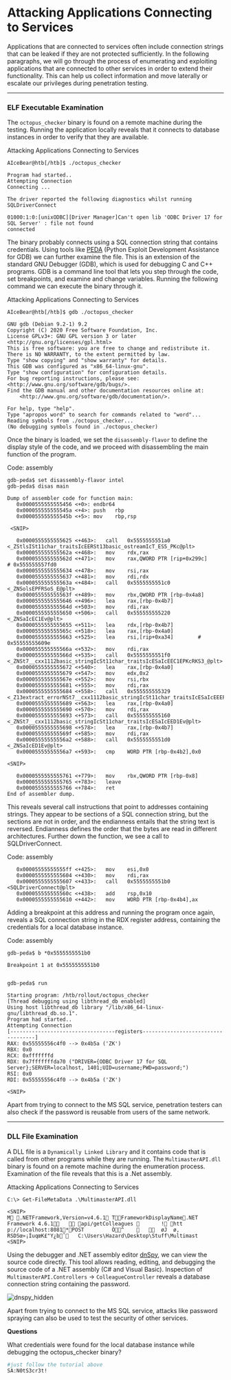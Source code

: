 # Attacking Applications Connecting to Services

Applications that are connected to services often include connection strings that can be leaked if they are not protected sufficiently. In the following paragraphs, we will go through the process of enumerating and exploiting applications that are connected to other services in order to extend their functionality. This can help us collect information and move laterally or escalate our privileges during penetration testing.

***

### ELF Executable Examination

The `octopus_checker` binary is found on a remote machine during the testing. Running the application locally reveals that it connects to database instances in order to verify that they are available.

Attacking Applications Connecting to Services

```shell-session
AIceBear@htb[/htb]$ ./octopus_checker 

Program had started..
Attempting Connection 
Connecting ... 

The driver reported the following diagnostics whilst running SQLDriverConnect

01000:1:0:[unixODBC][Driver Manager]Can't open lib 'ODBC Driver 17 for SQL Server' : file not found
connected
```

The binary probably connects using a SQL connection string that contains credentials. Using tools like [PEDA](https://github.com/longld/peda) (Python Exploit Development Assistance for GDB) we can further examine the file. This is an extension of the standard GNU Debugger (GDB), which is used for debugging C and C++ programs. GDB is a command line tool that lets you step through the code, set breakpoints, and examine and change variables. Running the following command we can execute the binary through it.

Attacking Applications Connecting to Services

```shell-session
AIceBear@htb[/htb]$ gdb ./octopus_checker

GNU gdb (Debian 9.2-1) 9.2
Copyright (C) 2020 Free Software Foundation, Inc.
License GPLv3+: GNU GPL version 3 or later <http://gnu.org/licenses/gpl.html>
This is free software: you are free to change and redistribute it.
There is NO WARRANTY, to the extent permitted by law.
Type "show copying" and "show warranty" for details.
This GDB was configured as "x86_64-linux-gnu".
Type "show configuration" for configuration details.
For bug reporting instructions, please see:
<http://www.gnu.org/software/gdb/bugs/>.
Find the GDB manual and other documentation resources online at:
    <http://www.gnu.org/software/gdb/documentation/>.

For help, type "help".
Type "apropos word" to search for commands related to "word"...
Reading symbols from ./octopus_checker...
(No debugging symbols found in ./octopus_checker)
```

Once the binary is loaded, we set the `disassembly-flavor` to define the display style of the code, and we proceed with disassembling the main function of the program.

Code: assembly

```assembly
gdb-peda$ set disassembly-flavor intel
gdb-peda$ disas main

Dump of assembler code for function main:
   0x0000555555555456 <+0>:	endbr64 
   0x000055555555545a <+4>:	push   rbp
   0x000055555555545b <+5>:	mov    rbp,rsp
 
 <SNIP>
 
   0x0000555555555625 <+463>:	call   0x5555555551a0 <_ZStlsISt11char_traitsIcEERSt13basic_ostreamIcT_ES5_PKc@plt>
   0x000055555555562a <+468>:	mov    rdx,rax
   0x000055555555562d <+471>:	mov    rax,QWORD PTR [rip+0x299c]        # 0x555555557fd0
   0x0000555555555634 <+478>:	mov    rsi,rax
   0x0000555555555637 <+481>:	mov    rdi,rdx
   0x000055555555563a <+484>:	call   0x5555555551c0 <_ZNSolsEPFRSoS_E@plt>
   0x000055555555563f <+489>:	mov    rbx,QWORD PTR [rbp-0x4a8]
   0x0000555555555646 <+496>:	lea    rax,[rbp-0x4b7]
   0x000055555555564d <+503>:	mov    rdi,rax
   0x0000555555555650 <+506>:	call   0x555555555220 <_ZNSaIcEC1Ev@plt>
   0x0000555555555655 <+511>:	lea    rdx,[rbp-0x4b7]
   0x000055555555565c <+518>:	lea    rax,[rbp-0x4a0]
   0x0000555555555663 <+525>:	lea    rsi,[rip+0xa34]        # 0x55555555609e
   0x000055555555566a <+532>:	mov    rdi,rax
   0x000055555555566d <+535>:	call   0x5555555551f0 <_ZNSt7__cxx1112basic_stringIcSt11char_traitsIcESaIcEEC1EPKcRKS3_@plt>
   0x0000555555555672 <+540>:	lea    rax,[rbp-0x4a0]
   0x0000555555555679 <+547>:	mov    edx,0x2
   0x000055555555567e <+552>:	mov    rsi,rbx
   0x0000555555555681 <+555>:	mov    rdi,rax
   0x0000555555555684 <+558>:	call   0x555555555329 <_Z13extract_errorNSt7__cxx1112basic_stringIcSt11char_traitsIcESaIcEEEPvs>
   0x0000555555555689 <+563>:	lea    rax,[rbp-0x4a0]
   0x0000555555555690 <+570>:	mov    rdi,rax
   0x0000555555555693 <+573>:	call   0x555555555160 <_ZNSt7__cxx1112basic_stringIcSt11char_traitsIcESaIcEED1Ev@plt>
   0x0000555555555698 <+578>:	lea    rax,[rbp-0x4b7]
   0x000055555555569f <+585>:	mov    rdi,rax
   0x00005555555556a2 <+588>:	call   0x5555555551d0 <_ZNSaIcED1Ev@plt>
   0x00005555555556a7 <+593>:	cmp    WORD PTR [rbp-0x4b2],0x0

<SNIP>

   0x0000555555555761 <+779>:	mov    rbx,QWORD PTR [rbp-0x8]
   0x0000555555555765 <+783>:	leave  
   0x0000555555555766 <+784>:	ret    
End of assembler dump.
```

This reveals several call instructions that point to addresses containing strings. They appear to be sections of a SQL connection string, but the sections are not in order, and the endianness entails that the string text is reversed. Endianness defines the order that the bytes are read in different architectures. Further down the function, we see a call to SQLDriverConnect.

Code: assembly

```assembly
   0x00005555555555ff <+425>:	mov    esi,0x0
   0x0000555555555604 <+430>:	mov    rdi,rax
   0x0000555555555607 <+433>:	call   0x5555555551b0 <SQLDriverConnect@plt>
   0x000055555555560c <+438>:	add    rsp,0x10
   0x0000555555555610 <+442>:	mov    WORD PTR [rbp-0x4b4],ax
```

Adding a breakpoint at this address and running the program once again, reveals a SQL connection string in the RDX register address, containing the credentials for a local database instance.

Code: assembly

```assembly
gdb-peda$ b *0x5555555551b0

Breakpoint 1 at 0x5555555551b0


gdb-peda$ run

Starting program: /htb/rollout/octopus_checker 
[Thread debugging using libthread_db enabled]
Using host libthread_db library "/lib/x86_64-linux-gnu/libthread_db.so.1".
Program had started..
Attempting Connection 
[----------------------------------registers-----------------------------------]
RAX: 0x55555556c4f0 --> 0x4b5a ('ZK')
RBX: 0x0 
RCX: 0xfffffffd 
RDX: 0x7fffffffda70 ("DRIVER={ODBC Driver 17 for SQL Server};SERVER=localhost, 1401;UID=username;PWD=password;")
RSI: 0x0 
RDI: 0x55555556c4f0 --> 0x4b5a ('ZK')

<SNIP>
```

Apart from trying to connect to the MS SQL service, penetration testers can also check if the password is reusable from users of the same network.

***

### DLL File Examination

A DLL file is a `Dynamically Linked Library` and it contains code that is called from other programs while they are running. The `MultimasterAPI.dll` binary is found on a remote machine during the enumeration process. Examination of the file reveals that this is a .Net assembly.

Attacking Applications Connecting to Services

```powershell-session
C:\> Get-FileMetaData .\MultimasterAPI.dll

<SNIP>
M .NETFramework,Version=v4.6.1 TFrameworkDisplayName.NET Framework 4.6.1    api/getColleagues        ! htt
p://localhost:8081*POST         Ò^         øJ  ø,  RSDSœ»¡ÍuqœK£"Y¿bˆ   C:\Users\Hazard\Desktop\Stuff\Multimast
<SNIP>
```

Using the debugger and .NET assembly editor [dnSpy](https://github.com/0xd4d/dnSpy), we can view the source code directly. This tool allows reading, editing, and debugging the source code of a .NET assembly (C# and Visual Basic). Inspection of `MultimasterAPI.Controllers` -> `ColleagueController` reveals a database connection string containing the password.

![dnspy\_hidden](https://academy.hackthebox.com/storage/modules/113/apps\_conn\_to\_services/dnspy\_hidden.png)

Apart from trying to connect to the MS SQL service, attacks like password spraying can also be used to test the security of other services.

**Questions**

What credentials were found for the local database instance while debugging the octopus\_checker binary?

```bash
#just follow the tutorial above
SA:N0tS3cr3t!
```
